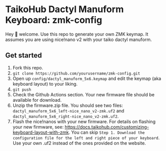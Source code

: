 # TaikoHub Dactyl Manuform Keyboard: zmk-config

Hey 👋 welcome. Use this repo to generate your own ZMK keymap. It assumes you are using nice!nano v2 with your taiko dactyl manuform.

## Get started 
1. Fork this repo.
2. `git clone https://github.com/yourusername/zmk-config.git` 
3. Open up `config/dactyl_manuform_5x6.keymap` and edit the keymap (aka keyboard layout) to your liking.
4. `git push`
5. Check the Github Actions section. Your new firmware file should be available for download.
6. Unzip the firmware.zip file. You should see two files: `dactyl_manuform_5x6_left-nice_nano_v2-zmk.uf2` and `dactyl_manuform_5x6_right-nice_nano_v2-zmk.uf2`.
7. Flash the nice!nanos with your new firmware. For details on flashing your new firmware, see: https://docs.taikohub.com/customizing-keyboard-layout-with-zmk. You can skip `Step 1. Download the configuration file for the left and right piece of your keyboard`. Use your own .uf2 instead of the ones provided on the website.
